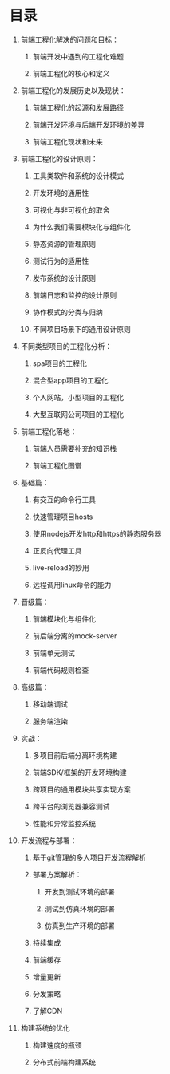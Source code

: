# 目录

1. 前端工程化解决的问题和目标：

   1. 前端开发中遇到的工程化难题

   2. 前端工程化的核心和定义

2. 前端工程化的发展历史以及现状：

   1. 前端工程化的起源和发展路径

   2. 前端开发环境与后端开发环境的差异

   3. 前端工程化现状和未来

3. 前端工程化的设计原则：

   1. 工具类软件和系统的设计模式

   2. 开发环境的通用性

   3. 可视化与非可视化的取舍

   4. 为什么我们需要模块化与组件化

   5. 静态资源的管理原则

   6. 测试行为的适用性

   7. 发布系统的设计原则

   8. 前端日志和监控的设计原则

   9. 协作模式的分类与归纳

   10. 不同项目场景下的通用设计原则

4. 不同类型项目的工程化分析：

   1. spa项目的工程化

   2. 混合型app项目的工程化

   3. 个人网站，小型项目的工程化

   4. 大型互联网公司项目的工程化

5. 前端工程化落地：

   1. 前端人员需要补充的知识栈

   2. 前端工程化图谱

6. 基础篇：

   1. 有交互的命令行工具

   2. 快速管理项目hosts

   3. 使用nodejs开发http和https的静态服务器

   4. 正反向代理工具

   5. live-reload的妙用

   6. 远程调用linux命令的能力

7. 晋级篇：

   1. 前端模块化与组件化

   2. 前后端分离的mock-server

   3. 前端单元测试

   4. 前端代码规则检查

8. 高级篇：

   1. 移动端调试

   2. 服务端渲染

9. 实战：

   1. 多项目前后端分离环境构建

   2. 前端SDK/框架的开发环境构建

   3. 跨项目的通用模块共享实现方案

   4. 跨平台的浏览器兼容测试

   5. 性能和异常监控系统

10. 开发流程与部署：

    1. 基于git管理的多人项目开发流程解析

    2. 部署方案解析：

       1. 开发到测试环境的部署

       2. 测试到仿真环境的部署

       3. 仿真到生产环境的部署

    3. 持续集成

    4. 前端缓存

    5. 增量更新

    6. 分发策略

    7. 了解CDN

11. 构建系统的优化

    1. 构建速度的瓶颈

    2. 分布式前端构建系统



